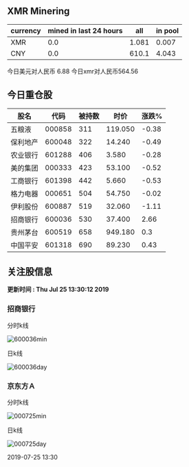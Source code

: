 ## XMR Minering

|currency|mined in last 24 hours|all|in pool|
|---|---|---|---|
|XMR|0.0|1.081|0.007|
|CNY|0.0|610.1|4.043|

今日美元对人民币 6.88	今日xmr对人民币564.56


## 今日重仓股 

|股名|代码|被持数|时价|涨跌%|
|---|---|---|---|---|
|五粮液|000858|311|119.050|-0.38|
|保利地产|600048|322|14.240|-0.49|
|农业银行|601288|406|3.580|-0.28|
|美的集团|000333|423|53.100|-0.52|
|工商银行|601398|442|5.660|-0.53|
|格力电器|000651|504|54.750|-0.02|
|伊利股份|600887|519|32.060|-1.11|
|招商银行|600036|530|37.400|2.66|
|贵州茅台|600519|658|949.180|0.3|
|中国平安|601318|690|89.230|0.43|

## 关注股信息
**更新时间 : Thu Jul 25 13:30:12 2019**
### 招商银行 
分时k线

![600036min](http://image.sinajs.cn/newchart/min/n/sh600036.gif)

日k线

![600036day](http://image.sinajs.cn/newchart/daily/n/sh600036.gif)

### 京东方Ａ 
分时k线

![000725min](http://image.sinajs.cn/newchart/min/n/sz000725.gif)

日k线

![000725day](http://image.sinajs.cn/newchart/daily/n/sz000725.gif)

2019-07-25 13:30